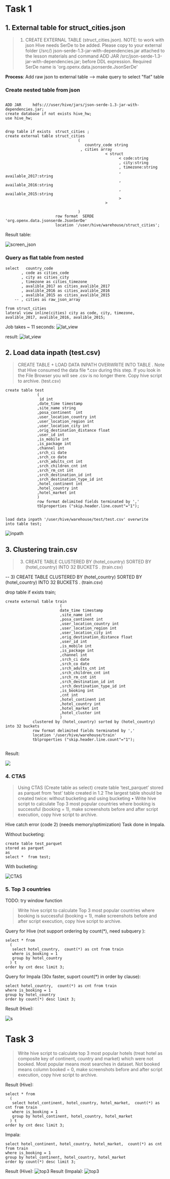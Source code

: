 # Task 1

## 1. External table for struct_cities.json

> 1) CREATE EXTERNAL TABLE (struct_cities.json). 
NOTE: to work with json Hive needs SerDe to be added. Please copy to your external folder (/src/) json-serde-1.3-jar-with-dependencies.jar attached to the lesson materials and command ADD JAR /src/json-serde-1.3-jar-with-dependencies.jar; 
before DDL expression. Required SerDe name is 'org.openx.data.jsonserde.JsonSerDe'

**Process**: Add raw json to external table --> make query to select "flat" table


### Create nested table from json

```

ADD JAR     hdfs:///user/hive/jars/json-serde-1.3-jar-with-dependencies.jar;
create database if not exists hive_hw;
use hive_hw;


drop table if exists  struct_cities ;
create external table struct_cities 
                                ( 
                                   country_code string
                                 , cities array  
                                            < struct
                                                  < code:string
                                                  , city:string
                                                  , timezone:string
                                                  , available_2017:string
                                                  , available_2016:string
                                                  , available_2015:string
                                                  >
                                            >
                                      
                                ) 
                      row format  SERDE 'org.openx.data.jsonserde.JsonSerDe'
                      location '/user/hive/warehouse/struct_cities';

```
Result table:

![screen_json](./screenshots/Raw_Json_query.png)


### Query as flat table from nested
```
select   country_code
       , code as cities_code
       , city as cities_city
       , timezone as cities_timezone
       , avalible_2017 as cities_avalible_2017
       , avalible_2016 as cities_avalible_2016
       , avalible_2015 as cities_avalible_2015
    -- , cities as raw_json_array
      
from struct_cities
lateral view inline(cities) city as code, city, timezone, avalible_2017, avalible_2016, avalible_2015;
```
Job takes ~ 11 seconds:
![lat_view](./screenshots/lateral_view_inilne-Job_Browser.png)

result:
![lat_view](./screenshots/lateral_view_inilne-Query_Result.png)


## 2. Load data inpath (test.csv)

> CREATE TABLE + LOAD DATA INPATH OVERWRITE INTO TABLE . Note that Hive consumed the data file *.csv during this step. If you look in the File Browser you will see .csv is no longer there. Copy hive script to archive. (test.csv)

```
create table test 
              ( 
               id int
              ,date_time timestamp
              ,site_name string
              ,posa_continent  int
              ,user_location_country int
              ,user_location_region int
              ,user_location_city int
              ,orig_destination_distance float
              ,user_id int
              ,is_mobile int 
              ,is_package int
              ,channel int 
              ,srch_ci date 
              ,srch_co date
              ,srch_adults_cnt int
              ,srch_children_cnt int 
              ,srch_rm_cnt int
              ,srch_destination_id int
              ,srch_destination_type_id int
              ,hotel_continent int
              ,hotel_country int
              ,hotel_market int
              )
              row format delimited fields terminated by ','
              tblproperties ("skip.header.line.count"="1");
              
              
load data inpath '/user/hive/warehouse/test/test.csv' overwrite
into table test;
```

![inpath](./screenshots/load_inpath_Hive-Query.png)

## 3. Clustering train.csv
> 3) CREATE TABLE  CLUSTERED BY (hotel_country) SORTED BY (hotel_country) INTO 32 BUCKETS . (train.csv)


-- 3) CREATE TABLE  CLUSTERED BY (hotel_country) SORTED BY (hotel_country) INTO 32 BUCKETS . (train.csv)

drop table if exists train;

```
create external table train
                        (
                        date_time timestamp
                        ,site_name int
                        ,posa_continent int
                        ,user_location_country int
                        ,user_location_region int
                        ,user_location_city int
                        ,orig_destination_distance float
                        ,user_id int
                        ,is_mobile int
                        ,is_package int
                        ,channel int 
                        ,srch_ci date
                        ,srch_co date
                        ,srch_adults_cnt int
                        ,srch_children_cnt int
                        ,srch_rm_cnt int 
                        ,srch_destination_id int 
                        ,srch_destination_type_id int
                        ,is_booking int
                        ,cnt int
                        ,hotel_continent int
                        ,hotel_country int
                        ,hotel_market int
                        ,hotel_cluster int
                        )
            clustered by (hotel_country) sorted by (hotel_country) into 32 buckets
            row format delimited fields terminated by ','
            location '/user/hive/warehouse/train'
            tblproperties ("skip.header.line.count"="1");
                        
```

Result:

![](./screenshots/train_external_table_Hive-Query.png)


### 4. CTAS
> Using CTAS (Create table as select) create table ‘test_parquet’ stored as parquet from ‘test’ table created in 1.2 The largest table should be created twice: without bucketing and using bucketing • Write hive script to calculate Top 3 most popular countries where booking is successful (booking = 1), make screenshots before and after script execution, copy hive script to archive.

Hive  catch error (code 2) (needs memory/optimization)
Task done in Impala.

Without bucketing:

```
create table test_parquet
stored as parquet
as   
select *  from test;
```

With bucketing:


![CTAS](./screenshots/CTAS_parquet_Impala-Query.png) 


### 5. Top 3 countries

TODO: try window function

> Write hive script to calculate Top 3 most popular countries where booking is successful (booking = 1), make screenshots before and after script execution, copy hive script to archive.

Query for Hive (not support ordering by count(*), need subquery ):

```
select * from
  (
   select hotel_country,  count(*) as cnt from train 
   where is_booking = 1
   group by hotel_country
  ) t
order by cnt desc limit 3;
```

Query for Impala (30x faster, suport count(*) in order by clause):
```
select hotel_country,  count(*) as cnt from train 
where is_booking = 1
group by hotel_country
order by count(*) desc limit 3;
```
Result (Hive):

![s](./screenshots/hive_top_3_country.png)


# Task 3 

> Write hive script to calculate top 3 most popular hotels (treat hotel as composite key of continent, country and market) which were not booked. Most popular means most searches in dataset. Not booked means column booked = 0, make screenshots before and after script execution, copy hive script to archive.




Result (Hive):

```
select * from
  (
   select hotel_continent, hotel_country, hotel_market,  count(*) as cnt from train 
   where is_booking = 1
   group by hotel_continent, hotel_country, hotel_market
  ) t
order by cnt desc limit 3;
```
Impala:

```
select hotel_continent, hotel_country, hotel_market,  count(*) as cnt from train 
where is_booking = 1
group by hotel_continent, hotel_country, hotel_market
order by count(*) desc limit 3;
```


Result (Hive):
![top3](./screenshots/hive_top_3_hotel.png)
Result (Impala):
![top3](./screenshots/impala_top_3_hotel.png)



